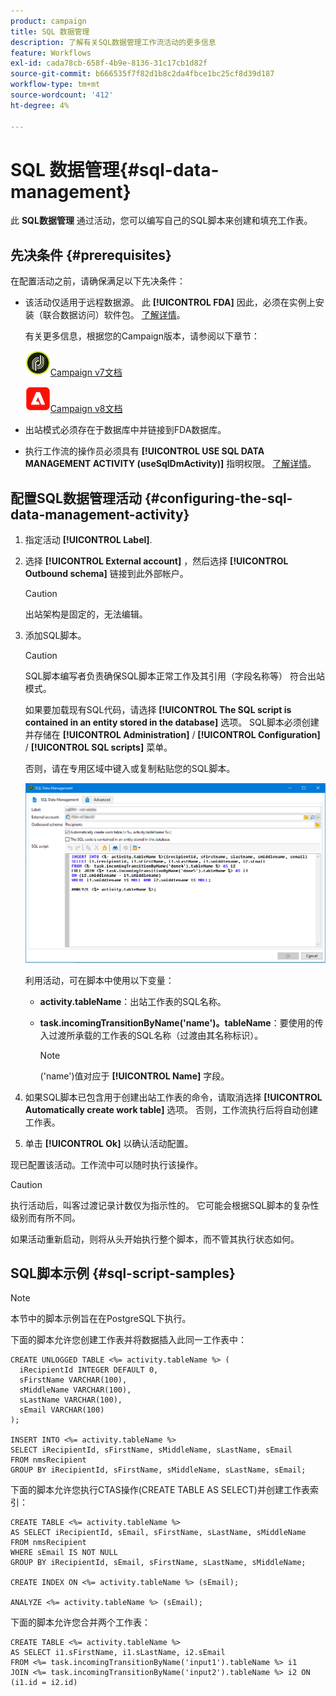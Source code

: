 ```yaml
---
product: campaign
title: SQL 数据管理
description: 了解有关SQL数据管理工作流活动的更多信息
feature: Workflows
exl-id: cada78cb-658f-4b9e-8136-31c17cb1d82f
source-git-commit: b666535f7f82d1b8c2da4fbce1bc25cf8d39d187
workflow-type: tm+mt
source-wordcount: '412'
ht-degree: 4%

---
```


# SQL 数据管理{#sql-data-management}



此 **SQL数据管理** 通过活动，您可以编写自己的SQL脚本来创建和填充工作表。

## 先决条件 {#prerequisites}

在配置活动之前，请确保满足以下先决条件：

* 该活动仅适用于远程数据源。 此 **[!UICONTROL FDA]** 因此，必须在实例上安装（联合数据访问）软件包。 [了解详情](../../installation/using/about-fda.md)。

  有关更多信息，根据您的Campaign版本，请参阅以下章节：

  ![](assets/do-not-localize/v7.jpeg)[Campaign v7文档](../../installation/using/about-fda.md)

  ![](assets/do-not-localize/v8.png)[Campaign v8文档](https://experienceleague.adobe.com/docs/campaign/campaign-v8/connect/fda.html?lang=zh-Hans)

* 出站模式必须存在于数据库中并链接到FDA数据库。
* 执行工作流的操作员必须具有 **[!UICONTROL USE SQL DATA MANAGEMENT ACTIVITY (useSqlDmActivity)]** 指明权限。 [了解详情](../../platform/using/access-management-named-rights.md)。

## 配置SQL数据管理活动 {#configuring-the-sql-data-management-activity}

1. 指定活动 **[!UICONTROL Label]**.
1. 选择 **[!UICONTROL External account]** ，然后选择 **[!UICONTROL Outbound schema]** 链接到此外部帐户。

   >[!CAUTION]
   >
   >出站架构是固定的，无法编辑。

1. 添加SQL脚本。

   >[!CAUTION]
   >
   >SQL脚本编写者负责确保SQL脚本正常工作及其引用（字段名称等） 符合出站模式。

   如果要加载现有SQL代码，请选择 **[!UICONTROL The SQL script is contained in an entity stored in the database]** 选项。 SQL脚本必须创建并存储在 **[!UICONTROL Administration]** / **[!UICONTROL Configuration]** / **[!UICONTROL SQL scripts]** 菜单。

   否则，请在专用区域中键入或复制粘贴您的SQL脚本。

   ![](assets/sql_datamanagement.png)

   利用活动，可在脚本中使用以下变量：

   * **activity.tableName**：出站工作表的SQL名称。
   * **task.incomingTransitionByName(&#39;name&#39;)。tableName**：要使用的传入过渡所承载的工作表的SQL名称（过渡由其名称标识）。

     >[!NOTE]
     >
     >(&#39;name&#39;)值对应于 **[!UICONTROL Name]** 字段。

1. 如果SQL脚本已包含用于创建出站工作表的命令，请取消选择 **[!UICONTROL Automatically create work table]** 选项。 否则，工作流执行后将自动创建工作表。
1. 单击 **[!UICONTROL Ok]** 以确认活动配置。

现已配置该活动。工作流中可以随时执行该操作。

>[!CAUTION]
>
>执行活动后，叫客过渡记录计数仅为指示性的。 它可能会根据SQL脚本的复杂性级别而有所不同。
>  
>如果活动重新启动，则将从头开始执行整个脚本，而不管其执行状态如何。

## SQL脚本示例 {#sql-script-samples}

>[!NOTE]
>
>本节中的脚本示例旨在在PostgreSQL下执行。

下面的脚本允许您创建工作表并将数据插入此同一工作表中：

```
CREATE UNLOGGED TABLE <%= activity.tableName %> (
  iRecipientId INTEGER DEFAULT 0,
  sFirstName VARCHAR(100),
  sMiddleName VARCHAR(100),
  sLastName VARCHAR(100),
  sEmail VARCHAR(100)
);

INSERT INTO <%= activity.tableName %>
SELECT iRecipientId, sFirstName, sMiddleName, sLastName, sEmail
FROM nmsRecipient
GROUP BY iRecipientId, sFirstName, sMiddleName, sLastName, sEmail;
```

下面的脚本允许您执行CTAS操作(CREATE TABLE AS SELECT)并创建工作表索引：

```
CREATE TABLE <%= activity.tableName %>
AS SELECT iRecipientId, sEmail, sFirstName, sLastName, sMiddleName
FROM nmsRecipient
WHERE sEmail IS NOT NULL
GROUP BY iRecipientId, sEmail, sFirstName, sLastName, sMiddleName;

CREATE INDEX ON <%= activity.tableName %> (sEmail);

ANALYZE <%= activity.tableName %> (sEmail);
```

下面的脚本允许您合并两个工作表：

```
CREATE TABLE <%= activity.tableName %>
AS SELECT i1.sFirstName, i1.sLastName, i2.sEmail
FROM <%= task.incomingTransitionByName('input1').tableName %> i1
JOIN <%= task.incomingTransitionByName('input2').tableName %> i2 ON (i1.id = i2.id)
```
